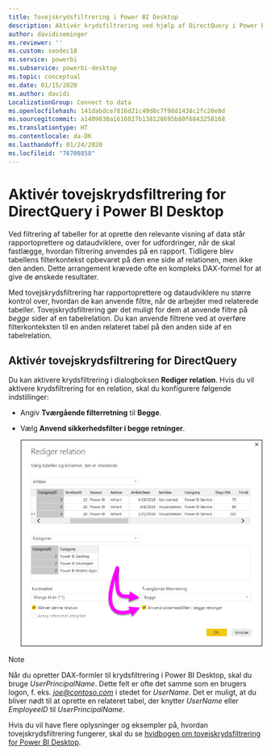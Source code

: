 ```yaml
---
title: Tovejskrydsfiltrering i Power BI Desktop
description: Aktivér krydsfiltrering ved hjælp af DirectQuery i Power BI Desktop
author: davidiseminger
ms.reviewer: ''
ms.custom: seodec18
ms.service: powerbi
ms.subservice: powerbi-desktop
ms.topic: conceptual
ms.date: 01/15/2020
ms.author: davidi
LocalizationGroup: Connect to data
ms.openlocfilehash: 141dabdce7816d21c49d8c7f98d1438c2fc20e8d
ms.sourcegitcommit: a1409030a1616027b138128695b80f6843258168
ms.translationtype: HT
ms.contentlocale: da-DK
ms.lasthandoff: 01/24/2020
ms.locfileid: "76709858"
---
```

# <a name="enable-bidirectional-cross-filtering-for-directquery-in-power-bi-desktop"></a>Aktivér tovejskrydsfiltrering for DirectQuery i Power BI Desktop

Ved filtrering af tabeller for at oprette den relevante visning af data står rapportoprettere og dataudviklere, over for udfordringer, når de skal fastlægge, hvordan filtrering anvendes på en rapport. Tidligere blev tabellens filterkontekst opbevaret på den ene side af relationen, men ikke den anden. Dette arrangement krævede ofte en kompleks DAX-formel for at give de ønskede resultater.

Med tovejskrydsfiltrering har rapportoprettere og dataudviklere nu større kontrol over, hvordan de kan anvende filtre, når de arbejder med relaterede tabeller. Tovejskrydsfiltrering gør det muligt for dem at anvende filtre på *begge* sider af en tabelrelation. Du kan anvende filtrene ved at overføre filterkonteksten til en anden relateret tabel på den anden side af en tabelrelation.

## <a name="enable-bidirectional-cross-filtering-for-directquery"></a>Aktivér tovejskrydsfiltrering for DirectQuery

Du kan aktivere krydsfiltrering i dialogboksen **Rediger relation**. Hvis du vil aktivere krydsfiltrering for en relation, skal du konfigurere følgende indstillinger:

* Angiv **Tværgående filterretning** til **Begge**.
* Vælg **Anvend sikkerhedsfilter i begge retninger**.

  ![Konfigurer tovejskrydsfiltrering i Power BI Desktop.](media/desktop-bidirectional-filtering/bidirectional-filtering_2.png)

> [!NOTE]
> Når du opretter DAX-formler til krydsfiltrering i Power BI Desktop, skal du bruge *UserPrincipalName*. Dette felt er ofte det samme som en brugers logon, f. eks. <em>joe@contoso.com</em> i stedet for *UserName*. Det er muligt, at du bliver nødt til at oprette en relateret tabel, der knytter *UserName* eller *EmployeeID* til *UserPrincipalName*.

Hvis du vil have flere oplysninger og eksempler på, hvordan tovejskrydsfiltrering fungerer, skal du se [hvidbogen om tovejskrydsfiltrering for Power BI Desktop](https://download.microsoft.com/download/2/7/8/2782DF95-3E0D-40CD-BFC8-749A2882E109/Bidirectional%20cross-filtering%20in%20Analysis%20Services%202016%20and%20Power%20BI.docx).

